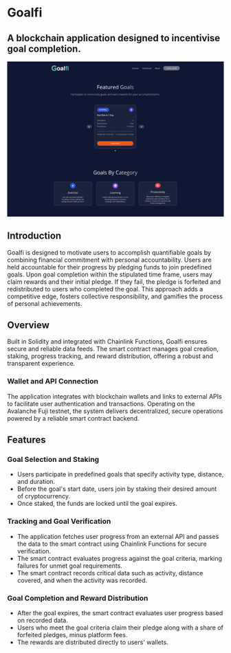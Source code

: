 # Goalfi
## A blockchain application designed to incentivise goal completion. 

![Alt text](client/images/goalfi.png)

## Introduction
Goalfi is designed to motivate users to accomplish quantifiable goals by combining financial commitment with personal accountability. Users are held accountable for their progress by pledging funds to join predefined goals. Upon goal completion within the stipulated time frame, users may claim rewards and their initial pledge. If they fail, the pledge is forfeited and redistributed to users who completed the goal. This approach adds a competitive edge, fosters collective responsibility, and gamifies the process of personal achievements.

## Overview
Built in Solidity and integrated with Chainlink Functions, Goalfi ensures secure and reliable data feeds. The smart contract manages goal creation, staking, progress tracking, and reward distribution, offering a robust and transparent experience.

### Wallet and API Connection
The application integrates with blockchain wallets and links to external APIs to facilitate user authentication and transactions. Operating on the Avalanche Fuji testnet, the system delivers decentralized, secure operations powered by a reliable smart contract backend.

## Features
### Goal Selection and Staking
- Users participate in predefined goals that specify activity type, distance, and duration. 
- Before the goal's start date, users join by staking their desired amount of cryptocurrency. 
- Once staked, the funds are locked until the goal expires. 

### Tracking and Goal Verification 
- The application fetches user progress from an external API and passes the data to the smart contract using Chainlink Functions for secure verification. 
- The smart contract evaluates progress against the goal criteria, marking failures for unmet goal requirements. 
- The smart contract records critical data such as activity, distance covered, and when the activity was recorded. 

### Goal Completion and Reward Distribution
- After the goal expires, the smart contract evaluates user progress based on recorded data. 
- Users who meet the goal criteria claim their pledge along with a share of forfeited pledges, minus platform fees. 
- The rewards are distributed directly to users' wallets.